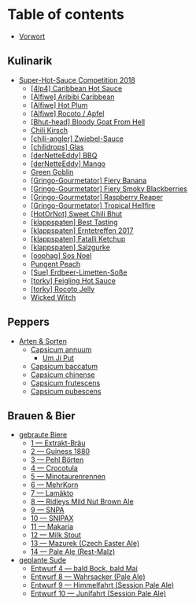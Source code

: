 # Table of contents

* [Vorwort](README.md)

## Kulinarik

* [Super-Hot-Sauce Competition 2018](kulinarik/hot-sauce-competition-2018/README.md)
  * [\[4lp4\] Caribbean Hot Sauce](kulinarik/hot-sauce-competition-2018/4lp4-caribbean-hot-sauce.md)
  * [\[Alfiwe\] Aribibi Caribbean](kulinarik/hot-sauce-competition-2018/alfiwe-aribibi-carribean-sauce.md)
  * [\[Alfiwe\] Hot Plum](kulinarik/hot-sauce-competition-2018/alfiwe-hot-plum.md)
  * [\[Alfiwe\] Rocoto / Apfel](kulinarik/hot-sauce-competition-2018/alfiwe-rocoto-apfel.md)
  * [\[Bhut-head\] Bloody Goat From Hell](kulinarik/hot-sauce-competition-2018/bhut-head-bloody-goat-from-hell.md)
  * [Chili Kirsch](kulinarik/hot-sauce-competition-2018/chili-kirsch.md)
  * [\[chili-angler\] Zwiebel-Sauce](kulinarik/hot-sauce-competition-2018/chili-angler-zwiebel-sauce.md)
  * [\[chilidrops\] Glas](kulinarik/hot-sauce-competition-2018/glas.md)
  * [\[derNetteEddy\] BBQ](kulinarik/hot-sauce-competition-2018/dernetteeddy-bbq.md)
  * [\[derNetteEddy\] Mango](kulinarik/hot-sauce-competition-2018/dernetteeddy-mango.md)
  * [Green Goblin](kulinarik/hot-sauce-competition-2018/green-goblin.md)
  * [\[Gringo-Gourmetator\] Fiery Banana](kulinarik/hot-sauce-competition-2018/gringo-gourmetator-fiery-banana.md)
  * [\[Gringo-Gourmetator\] Fiery Smoky Blackberries](kulinarik/hot-sauce-competition-2018/gringo-gourmetator-fiery-smoky-blackberries.md)
  * [\[Gringo-Gourmetator\] Raspberry Reaper](kulinarik/hot-sauce-competition-2018/gringo-gourmetator-raspberry-reaper.md)
  * [\[Gringo-Gourmetator\] Tropical Hellfire](kulinarik/hot-sauce-competition-2018/gringo-gourmetator-tropical-hellfire.md)
  * [\[HotOrNot\] Sweet Chili Bhut](kulinarik/hot-sauce-competition-2018/hotornot-sweet-chili-bhut.md)
  * [\[klappspaten\] Best Tasting](kulinarik/hot-sauce-competition-2018/klappspaten-best-tasting.md)
  * [\[klappspaten\] Erntetreffen 2017](kulinarik/hot-sauce-competition-2018/klappspaten-erntetreffen-2017.md)
  * [\[klappspaten\] Fatalli Ketchup](kulinarik/hot-sauce-competition-2018/klappspaten-fatalli-ketchup.md)
  * [\[klappspaten\] Salzgurke](kulinarik/hot-sauce-competition-2018/klappspaten-salzgurke.md)
  * [\[oophag\] Sos Noel](kulinarik/hot-sauce-competition-2018/oophag-sos-noel.md)
  * [Pungent Peach](kulinarik/hot-sauce-competition-2018/pungent-peach.md)
  * [\[Sue\] Erdbeer-Limetten-Soße](kulinarik/hot-sauce-competition-2018/gringo-gourmetator-erdbeer-limetten-sosse.md)
  * [\[torky\] Feigling Hot Sauce](kulinarik/hot-sauce-competition-2018/torky-feigling-hot-sauce.md)
  * [\[torky\] Rocoto Jelly](kulinarik/hot-sauce-competition-2018/torky-rocoto-jelly.md)
  * [Wicked Witch](kulinarik/hot-sauce-competition-2018/wicked-witch.md)

## Peppers

* [Arten & Sorten](peppers/arten-and-sorten/README.md)
  * [Capsicum annuum](peppers/arten-and-sorten/capsicum-annuum/README.md)
    * [Um Ji Put](peppers/arten-and-sorten/capsicum-annuum/um-ji-put.md)
  * [Capsicum baccatum](peppers/arten-and-sorten/capsicum-baccatum.md)
  * [Capsicum chinense](peppers/arten-and-sorten/capsicum-chinense.md)
  * [Capsicum frutescens](peppers/arten-and-sorten/capsicum-frutescens.md)
  * [Capsicum pubescens](peppers/arten-and-sorten/capsicum-pubescens.md)

## Brauen & Bier

* [gebraute Biere](brauen-and-bier/gebraute-biere/README.md)
  * [1 — Extrakt-Bräu](brauen-and-bier/gebraute-biere/1.md)
  * [2 — Guiness 1880](brauen-and-bier/gebraute-biere/untitled.md)
  * [3 — Pehl Börten](brauen-and-bier/gebraute-biere/3-pehl-boerten.md)
  * [4 — Crocotula](brauen-and-bier/gebraute-biere/4-crocotula.md)
  * [5 — Minotaurenrennen](brauen-and-bier/gebraute-biere/5-minotaurenrennen.md)
  * [6 — MehrKorn](brauen-and-bier/gebraute-biere/6-mehrkorn.md)
  * [7 — Lamäkto](brauen-and-bier/gebraute-biere/7-lamaekto.md)
  * [8 — Ridleys Mild Nut Brown Ale](brauen-and-bier/gebraute-biere/8-ridleys-mild-nut-brown-ale.md)
  * [9 — SNPA](brauen-and-bier/gebraute-biere/9-snpa.md)
  * [10 — SNIPAX](brauen-and-bier/gebraute-biere/10-snipax.md)
  * [11 — Makaria](brauen-and-bier/gebraute-biere/11-makaria.md)
  * [12 — Milk Stout](brauen-and-bier/gebraute-biere/12-milk-stout.md)
  * [13 — Mazurek \(Czech Easter Ale\)](brauen-and-bier/gebraute-biere/13-mazurek-czech-easter-ale.md)
  * [14 — Pale Ale \(Rest-Malz\)](brauen-and-bier/gebraute-biere/14-pale-ale-rest-malz.md)
* [geplante Sude](brauen-and-bier/geplante-sude/README.md)
  * [Entwurf 4 — bald Bock, bald Mai](brauen-and-bier/geplante-sude/draft_4-bald-bock-bald-mai.md)
  * [Entwurf 8 — Wahrsacker \(Pale Ale\)](brauen-and-bier/geplante-sude/draft_8-wahrsacker-pale-ale.md)
  * [Entwurf 9 — Himmelfahrt \(Session Pale Ale\)](brauen-and-bier/geplante-sude/draft_9-himmelfahrt-session-pale-ale.md)
  * [Entwurf 10 — Junifahrt \(Session Pale Ale\)](brauen-and-bier/geplante-sude/draft_10-junifahrt-session-pale-ale.md)

